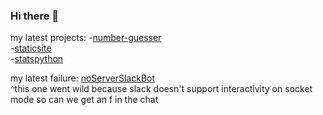 ### Hi there 👋
my latest projects:
-[number-guesser](https://github.com/zazu7765/number-guesser)  
-[staticsite](https://github.com/zazu7765/staticsite)  
-[statspython](https://github.com/zazu7765/statspython)  

my latest failure:
[noServerSlackBot](https://github.com/zazu7765/noServerSlackBot)  
^this one went wild because slack doesn't support interactivity on socket mode so can we get an f in the chat
<!--
**zazu7765/zazu7765** is a ✨ _special_ ✨ repository because its `README.md` (this file) appears on your GitHub profile.

Here are some ideas to get you started:

- 🔭 I’m currently working on ...
- 🌱 I’m currently learning ...
- 👯 I’m looking to collaborate on ...
- 🤔 I’m looking for help with ...
- 💬 Ask me about ...
- 📫 How to reach me: ...
- 😄 Pronouns: ...
- ⚡ Fun fact: ...
-->
